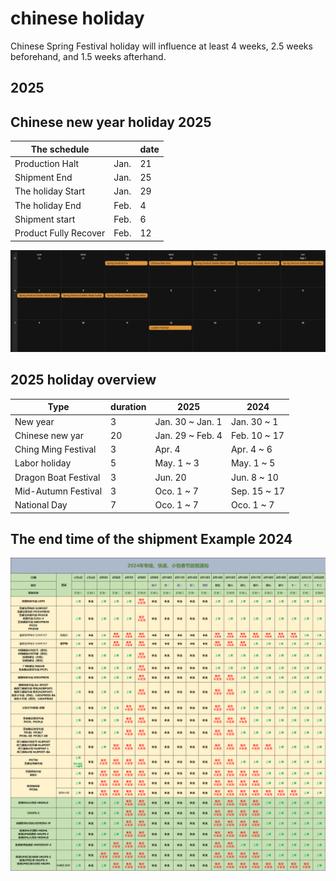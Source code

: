 
# chinese holiday 

Chinese Spring Festival holiday will influence at least 4 weeks, 2.5 weeks beforehand, and 1.5 weeks afterhand. 

## 2025 



## Chinese new year holiday 2025


| The schedule          |      | date |
| --------------------- | ---- | ---- |
| Production Halt       | Jan. | 21   |
| Shipment End          | Jan. | 25   |
| The holiday Start     | Jan. | 29   |
| The holiday End       | Feb. | 4    |
| Shipment start        | Feb. | 6    |
| Product Fully Recover | Feb. | 12   |


![](2025-01-02-17-38-24.png)


## 2025 holiday overview 


| Type                 | duration | 2025             | 2024         |
| -------------------- | -------- | ---------------- | ------------ |
| New year             | 3        | Jan. 30 ~ Jan. 1 | Jan. 30 ~ 1  |
| Chinese new yar      | 20       | Jan. 29 ~ Feb. 4 | Feb. 10 ~ 17 |
| Ching Ming Festival  | 3        | Apr. 4           | Apr. 4 ~ 6   |
| Labor holiday        | 5        | May. 1 ~ 3       | May. 1 ~ 5   |
| Dragon Boat Festival | 3        | Jun. 20          | Jun. 8 ~ 10  |
| Mid-Autumn Festival  | 3        | Oco. 1 ~ 7       | Sep. 15 ~ 17 |
| National Day         | 7        | Oco. 1 ~ 7       | Oco. 1 ~ 7   |


## The end time of the shipment Example 2024

![](2024-02-06-17-01-59.png)